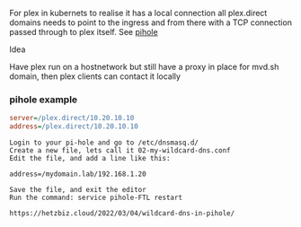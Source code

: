 For plex in kubernets to realise it has a local connection all plex.direct domains needs to point to the ingress and from there with a TCP connection passed through to plex itself. See [pihole](#pihole-example)



Idea

Have plex run on a hostnetwork but still have a proxy in place for mvd.sh domain, then plex clients can contact it locally

### pihole example

```ini
server=/plex.direct/10.20.10.10
address=/plex.direct/10.20.10.10
```

```
Login to your pi-hole and go to /etc/dnsmasq.d/
Create a new file, lets call it 02-my-wildcard-dns.conf
Edit the file, and add a line like this:

address=/mydomain.lab/192.168.1.20

Save the file, and exit the editor
Run the command: service pihole-FTL restart

https://hetzbiz.cloud/2022/03/04/wildcard-dns-in-pihole/
```
